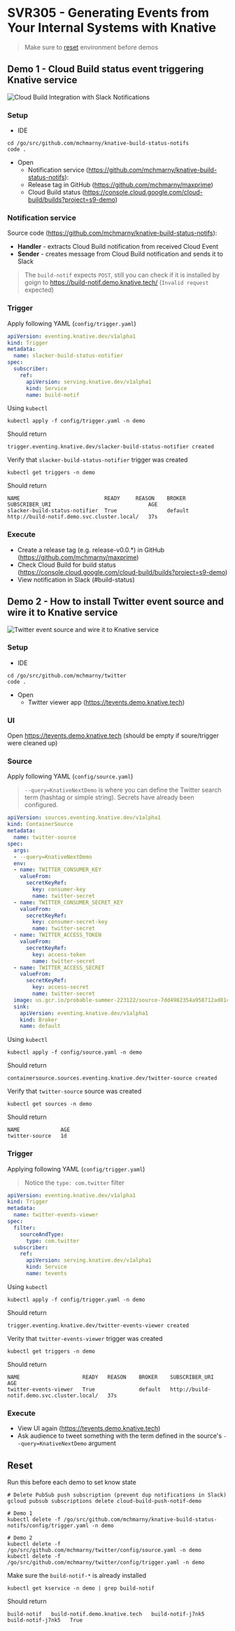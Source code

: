 # SVR305 - Generating Events from Your Internal Systems with Knative

> Make sure to [reset](#Reset) environment before demos


## Demo 1 - Cloud Build status event triggering Knative service

![Cloud Build Integration with Slack Notifications](img/demo1.png "Cloud Build Integration with Slack Notifications")

### Setup

* IDE
```shell
cd /go/src/github.com/mchmarny/knative-build-status-notifs
code .
```
* Open
  * Notification service (https://github.com/mchmarny/knative-build-status-notifs):
  * Release tag in GitHub (https://github.com/mchmarny/maxprime)
  * Cloud Build status (https://console.cloud.google.com/cloud-build/builds?project=s9-demo)

### Notification service

Source code (https://github.com/mchmarny/knative-build-status-notifs):
* **Handler** - extracts Cloud Build notification from received Cloud Event
* **Sender** - creates message from Cloud Build notification and sends it to Slack

> The `build-notif` expects `POST`, still you can check if it is installed by goign to https://build-notif.demo.knative.tech/ (`Invalid request` expected)

### Trigger

Apply following YAML (`config/trigger.yaml`)

```yaml
apiVersion: eventing.knative.dev/v1alpha1
kind: Trigger
metadata:
  name: slacker-build-status-notifier
spec:
  subscriber:
    ref:
      apiVersion: serving.knative.dev/v1alpha1
      kind: Service
      name: build-notif
```

Using `kubectl`

```shell
kubectl apply -f config/trigger.yaml -n demo
```

Should return

```shell
trigger.eventing.knative.dev/slacker-build-status-notifier created
```

Verify that `slacker-build-status-notifier` trigger was created

```shell
kubectl get triggers -n demo
```

Should return

```shell
NAME                           READY     REASON    BROKER    SUBSCRIBER_URI                               AGE
slacker-build-status-notifier  True                default   http://build-notif.demo.svc.cluster.local/   37s
```

### Execute

* Create a release tag (e.g. release-v0.0.*) in GitHub (https://github.com/mchmarny/maxprime)
* Check Cloud Build for build status (https://console.cloud.google.com/cloud-build/builds?project=s9-demo)
* View notification in Slack (#build-status)




## Demo 2 - How to install Twitter event source and wire it to Knative service

![Twitter event source and wire it to Knative service](img/demo2.png "Twitter event source and wire it to Knative service")

### Setup

* IDE
```shell
cd /go/src/github.com/mchmarny/twitter
code .
```
* Open
  * Twitter viewer app (https://tevents.demo.knative.tech)

### UI

Open https://tevents.demo.knative.tech (should be empty if soure/trigger were cleaned up)


### Source

Apply following YAML (`config/source.yaml`)

> `--query=KnativeNextDemo` is where you can define the Twitter search term (hashtag or simple string). Secrets have already been configured.



```yaml
apiVersion: sources.eventing.knative.dev/v1alpha1
kind: ContainerSource
metadata:
  name: twitter-source
spec:
  args:
  - --query=KnativeNextDemo
  env:
  - name: TWITTER_CONSUMER_KEY
    valueFrom:
      secretKeyRef:
        key: consumer-key
        name: twitter-secret
  - name: TWITTER_CONSUMER_SECRET_KEY
    valueFrom:
      secretKeyRef:
        key: consumer-secret-key
        name: twitter-secret
  - name: TWITTER_ACCESS_TOKEN
    valueFrom:
      secretKeyRef:
        key: access-token
        name: twitter-secret
  - name: TWITTER_ACCESS_SECRET
    valueFrom:
      secretKeyRef:
        key: access-secret
        name: twitter-secret
  image: us.gcr.io/probable-summer-223122/source-7dd4982354a958712ad81ca4a42243dd@sha256:9bfa60a5d6edaedd5431d751595b54b1282a3f4e7b512a6bb6784e8be4699a5c
  sink:
    apiVersion: eventing.knative.dev/v1alpha1
    kind: Broker
    name: default

```

Using `kubectl`

```shell
kubectl apply -f config/source.yaml -n demo
```

Should return

```shell
containersource.sources.eventing.knative.dev/twitter-source created
```

Verify that `twitter-source` source was created

```shell
kubectl get sources -n demo
```

Should return

```shell
NAME             AGE
twitter-source   1d
```

### Trigger

Applying following YAML (`config/trigger.yaml`)

> Notice the `type: com.twitter` filter

```yaml
apiVersion: eventing.knative.dev/v1alpha1
kind: Trigger
metadata:
  name: twitter-events-viewer
spec:
  filter:
    sourceAndType:
      type: com.twitter
  subscriber:
    ref:
      apiVersion: serving.knative.dev/v1alpha1
      kind: Service
      name: tevents
```

Using `kubectl`

```shell
kubectl apply -f config/trigger.yaml -n demo
```

Should return

```shell
trigger.eventing.knative.dev/twitter-events-viewer created
```

Verity that `twitter-events-viewer` trigger was created

```shell
kubectl get triggers -n demo
```

Should return

```shell
NAME                    READY   REASON    BROKER    SUBSCRIBER_URI                               AGE
twitter-events-viewer   True              default   http://build-notif.demo.svc.cluster.local/   37s
```

### Execute

* View UI again (https://tevents.demo.knative.tech)
* Ask audience to tweet something with the term defined in the source's `--query=KnativeNextDemo` argument



## Reset

Run this before each demo to set know state

```shell
# Delete PubSub push subscription (prevent dup notifications in Slack)
gcloud pubsub subscriptions delete cloud-build-push-notif-demo

# Demo 1
kubectl delete -f /go/src/github.com/mchmarny/knative-build-status-notifs/config/trigger.yaml -n demo

# Demo 2
kubectl delete -f /go/src/github.com/mchmarny/twitter/config/source.yaml -n demo
kubectl delete -f /go/src/github.com/mchmarny/twitter/config/trigger.yaml -n demo
```

Make sure the `build-notif-*` is already installed

```shell
kubectl get kservice -n demo | grep build-notif
```

Should return

```shell
build-notif   build-notif.demo.knative.tech   build-notif-j7nk5   build-notif-j7nk5   True
```



